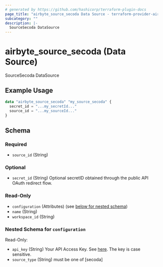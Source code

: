 ```yaml
---
# generated by https://github.com/hashicorp/terraform-plugin-docs
page_title: "airbyte_source_secoda Data Source - terraform-provider-airbyte"
subcategory: ""
description: |-
  SourceSecoda DataSource
---
```


# airbyte_source_secoda (Data Source)

SourceSecoda DataSource

## Example Usage

```terraform
data "airbyte_source_secoda" "my_source_secoda" {
  secret_id = "...my_secretId..."
  source_id = "...my_sourceId..."
}
```

<!-- schema generated by tfplugindocs -->
## Schema

### Required

- `source_id` (String)

### Optional

- `secret_id` (String) Optional secretID obtained through the public API OAuth redirect flow.

### Read-Only

- `configuration` (Attributes) (see [below for nested schema](#nestedatt--configuration))
- `name` (String)
- `workspace_id` (String)

<a id="nestedatt--configuration"></a>
### Nested Schema for `configuration`

Read-Only:

- `api_key` (String) Your API Access Key. See <a href="https://docs.secoda.co/secoda-api/authentication">here</a>. The key is case sensitive.
- `source_type` (String) must be one of [secoda]


